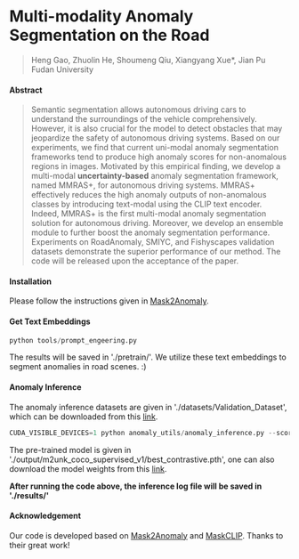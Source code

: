 # Multi-modality Anomaly Segmentation on the Road
> Heng Gao, Zhuolin He, Shoumeng Qiu, Xiangyang Xue*, Jian Pu  
> Fudan University  


#### Abstract

> Semantic segmentation allows autonomous driving cars to understand the surroundings of the vehicle comprehensively. However, it is also crucial for the model to detect obstacles that may jeopardize the safety of autonomous driving systems. 
> Based on our experiments, we find that current uni-modal anomaly segmentation frameworks tend to produce high anomaly scores for non-anomalous regions in images. Motivated by this empirical finding, we develop a multi-modal **uncertainty-based** anomaly segmentation framework, named MMRAS+, for autonomous driving systems.
> MMRAS+ effectively reduces the high anomaly outputs of non-anomalous classes by introducing text-modal using the CLIP text encoder. Indeed, MMRAS+ is the first multi-modal anomaly segmentation solution for autonomous driving. Moreover, we develop an ensemble module to further boost the anomaly segmentation performance. 
> Experiments on RoadAnomaly, SMIYC, and Fishyscapes validation datasets demonstrate the superior performance of our method. The code will be released upon the acceptance of the paper.

#### Installation

Please follow the instructions given in [Mask2Anomaly](https://github.com/shyam671/Mask2Anomaly-Unmasking-Anomalies-in-Road-Scene-Segmentation/tree/main).

#### Get Text Embeddings

```python
python tools/prompt_engeering.py
```

The results will be saved in './pretrain/'. We utilize these text embeddings to segment anomalies in road scenes. :)



#### Anomaly Inference

The anomaly inference datasets are given in './datasets/Validation_Dataset', which can be downloaded from this [link](https://drive.google.com/drive/folders/1eQhmPbKSZrN1AsieY9KFchfll7XC1_SF).

```python
CUDA_VISIBLE_DEVICES=1 python anomaly_utils/anomaly_inference.py --score mmras --exp_name the_exp_name
```

The pre-trained model is given in './output/m2unk_coco_supervised_v1/best_contrastive.pth', one can also download the model weights from this [link](https://drive.google.com/drive/folders/1eQhmPbKSZrN1AsieY9KFchfll7XC1_SF).  

**After running the code above, the inference log file will be saved in './results/'**


#### Acknowledgement

Our code is developed based on [Mask2Anomaly](https://github.com/shyam671/Mask2Anomaly-Unmasking-Anomalies-in-Road-Scene-Segmentation/tree/main) and [MaskCLIP](https://github.com/chongzhou96/MaskCLIP/tree/master). Thanks to their great work!
